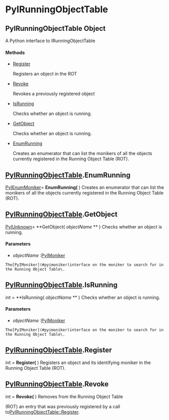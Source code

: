 # PyIRunningObjectTable

## PyIRunningObjectTable Object

A Python interface to IRunningObjectTable

#### Methods


  - [Register](PyIRunningObjectTable.md#pyirunningobjecttableregister)

    Registers an object in the ROT&nbsp;

  - [Revoke](PyIRunningObjectTable.md#pyirunningobjecttablerevoke)

    Revokes a previously registered object&nbsp;

  - [IsRunning](PyIRunningObjectTable.md#pyirunningobjecttableisrunning)

    Checks whether an object is running\.&nbsp;

  - [GetObject](PyIRunningObjectTable.md#pyirunningobjecttablegetobject)

    Checks whether an object is running\.&nbsp;

  - [EnumRunning](PyIRunningObjectTable.md#pyirunningobjecttableenumrunning)

    Creates an enumerator that can list the monikers of all the objects currently registered in the Running Object Table \(ROT\)\.&nbsp;


## [PyIRunningObjectTable](#pyirunningobjecttable)\.EnumRunning

[PyIEnumMoniker](#pyienummoniker)\= **EnumRunning\(** \)
Creates an enumerator that can list the monikers of all the objects currently registered in the Running Object Table \(ROT\)\.

## [PyIRunningObjectTable](#pyirunningobjecttable)\.GetObject

[PyIUnknown](#pyiunknown)\= **GetObject\( *objectName* ** \)
Checks whether an object is running\.

#### Parameters


  -  *objectName* :[PyIMoniker](#pyimoniker)

    The[PyIMoniker](#pyimoniker)interface on the moniker to search for in the Running Object Table\.

## [PyIRunningObjectTable](#pyirunningobjecttable)\.IsRunning

int \= **IsRunning\( *objectName* ** \)
Checks whether an object is running\.

#### Parameters


  -  *objectName* :[PyIMoniker](#pyimoniker)

    The[PyIMoniker](#pyimoniker)interface on the moniker to search for in the Running Object Table\.

## [PyIRunningObjectTable](#pyirunningobjecttable)\.Register

int \= **Register\(** \)
Registers an object and its identifying moniker in the Running Object Table \(ROT\)\.

## [PyIRunningObjectTable](#pyirunningobjecttable)\.Revoke

int \= **Revoke\(** \)
Removes from the Running Object Table 

\(ROT\) an entry that was previously registered by a call to[PyIRunningObjectTable::Register](PyIRunningObjectTable.md#pyirunningobjecttableregister)\.